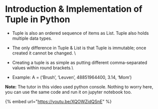 # Introduction & Implementation of Tuple in Python

* Tuple is also an ordered sequence of items as List. Tuple also holds multiple data types.\
  &#x20;
* The only difference in Tuple & List is that Tuple is immutable; once created it cannot be changed. \

* Creating a tuple is as simple as putting different comma-separated values within round brackets.\

* Example: A = (‘Brush’, ‘Leuven’, 48851964400, 3.14, ‘Mom’)

**Note:** The tutor in this video used python console. Nothing to worry here, you can use the same code and run it on jupyter notebook too.

{% embed url="https://youtu.be/XQOWZidQSnE" %}
